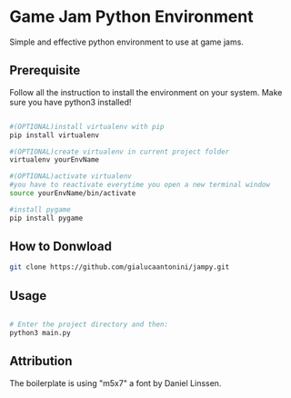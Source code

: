 # Game Jam Python Environment

Simple and effective python environment to use at game jams.

## Prerequisite

Follow all the instruction to install the environment on your system.
Make sure you have python3 installed!

```bash

#(OPTIONAL)install virtualenv with pip
pip install virtualenv

#(OPTIONAL)create virtualenv in current project folder
virtualenv yourEnvName

#(OPTIONAL)activate virtualenv
#you have to reactivate everytime you open a new terminal window
source yourEnvName/bin/activate

#install pygame
pip install pygame

```


## How to Donwload

```bash
git clone https://github.com/gialucaantonini/jampy.git

```

## Usage

```python

# Enter the project directory and then:
python3 main.py

```

## Attribution

The boilerplate is using "m5x7" a font by Daniel Linssen.